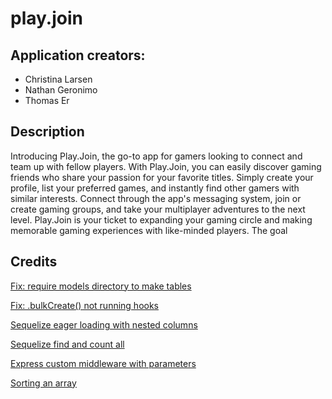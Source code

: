 # play.join

## Application creators:
- Christina Larsen
- Nathan Geronimo
- Thomas Er

## Description
Introducing Play.Join, the go-to app for gamers looking to connect and team up with fellow players. With Play.Join, you can easily discover gaming friends who share your passion for your favorite titles. Simply create your profile, list your preferred games, and instantly find other gamers with similar interests. Connect through the app's messaging system, join or create gaming groups, and take your multiplayer adventures to the next level. Play.Join is your ticket to expanding your gaming circle and making memorable gaming experiences with like-minded players.
The goal 
## Credits

[Fix: require models directory to make tables](https://stackoverflow.com/a/55507771)

[Fix: .bulkCreate() not running hooks](https://stackoverflow.com/a/35381617)

[Sequelize eager loading with nested columns](https://sequelize.org/docs/v6/advanced-association-concepts/eager-loading/#complex-where-clauses-at-the-top-level)

[Sequelize find and count all](https://sequelize.org/docs/v6/core-concepts/model-querying-finders/#findandcountall)

[Express custom middleware with parameters](http://expressjs.com/en/guide/using-middleware.html#middleware.application)

[Sorting an array](https://www.w3schools.com/js/js_array_sort.asp)